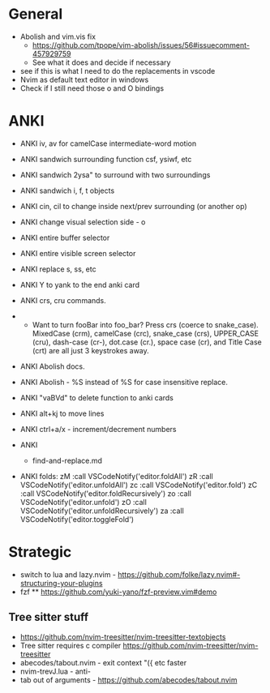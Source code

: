 # General

- Abolish and vim.vis fix
  - https://github.com/tpope/vim-abolish/issues/56#issuecomment-457929759
  - See what it does and decide if necessary
- see if this is what I need to do the replacements in vscode
- Nvim as default text editor in windows
- Check if I still need those <leader>o and <leader>O bindings

# ANKI

- ANKI iv, av for camelCase intermediate-word motion
- ANKI sandwich surrounding function csf, ysiwf, etc
- ANKI sandwich 2ysa" to surround with two surroundings
- ANKI sandwich i, f, t objects
- ANKI cin<surrounding>, cil<surrounding> to change inside next/prev surrounding (or another op)
- ANKI change visual selection side - o
- ANKI entire buffer selector
- ANKI entire visible screen selector
- ANKI replace <leader>s, <leader><leader>ss, etc
- ANKI Y to yank to the end anki card
- ANKI crs, cru commands.
- - Want to turn fooBar into foo_bar? Press crs (coerce to snake_case). MixedCase (crm), camelCase (crc), snake_case (crs), UPPER_CASE (cru), dash-case (cr-), dot.case (cr.), space case (cr<space>), and Title Case (crt) are all just 3 keystrokes away.
- ANKI Abolish docs.
- ANKI Abolish - %S instead of %S for case insensitive replace.
- ANKI "vaBVd" to delete function to anki cards
- ANKI alt+kj to move lines
- ANKI ctrl+a/x - increment/decrement numbers

- ANKI

  - find-and-replace.md

- ANKI folds:
  zM :call VSCodeNotify('editor.foldAll')<CR>
  zR :call VSCodeNotify('editor.unfoldAll')<CR>
  zc :call VSCodeNotify('editor.fold')<CR>
  zC :call VSCodeNotify('editor.foldRecursively')<CR>
  zo :call VSCodeNotify('editor.unfold')<CR>
  zO :call VSCodeNotify('editor.unfoldRecursively')<CR>
  za :call VSCodeNotify('editor.toggleFold')<CR>

# Strategic

- switch to lua and lazy.nvim - https://github.com/folke/lazy.nvim#-structuring-your-plugins
- fzf
  \*\* https://github.com/yuki-yano/fzf-preview.vim#demo

## Tree sitter stuff

- https://github.com/nvim-treesitter/nvim-treesitter-textobjects
- Tree sitter requires c compiler https://github.com/nvim-treesitter/nvim-treesitter
- abecodes/tabout.nvim - exit context "({ etc faster
- nvim-trevJ.lua - anti-<S-J>
- tab out of arguments - https://github.com/abecodes/tabout.nvim

